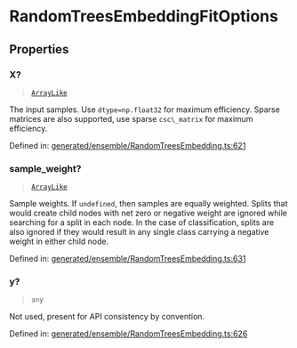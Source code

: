 # RandomTreesEmbeddingFitOptions

## Properties

### X?

> [`ArrayLike`](../types/ArrayLike.md)

The input samples. Use `dtype=np.float32` for maximum efficiency. Sparse matrices are also supported, use sparse `csc\_matrix` for maximum efficiency.

Defined in:  [generated/ensemble/RandomTreesEmbedding.ts:621](https://github.com/transitive-bullshit/scikit-learn-ts/blob/92ab806/packages/sklearn/src/generated/ensemble/RandomTreesEmbedding.ts#L621)

### sample\_weight?

> [`ArrayLike`](../types/ArrayLike.md)

Sample weights. If `undefined`, then samples are equally weighted. Splits that would create child nodes with net zero or negative weight are ignored while searching for a split in each node. In the case of classification, splits are also ignored if they would result in any single class carrying a negative weight in either child node.

Defined in:  [generated/ensemble/RandomTreesEmbedding.ts:631](https://github.com/transitive-bullshit/scikit-learn-ts/blob/92ab806/packages/sklearn/src/generated/ensemble/RandomTreesEmbedding.ts#L631)

### y?

> `any`

Not used, present for API consistency by convention.

Defined in:  [generated/ensemble/RandomTreesEmbedding.ts:626](https://github.com/transitive-bullshit/scikit-learn-ts/blob/92ab806/packages/sklearn/src/generated/ensemble/RandomTreesEmbedding.ts#L626)
